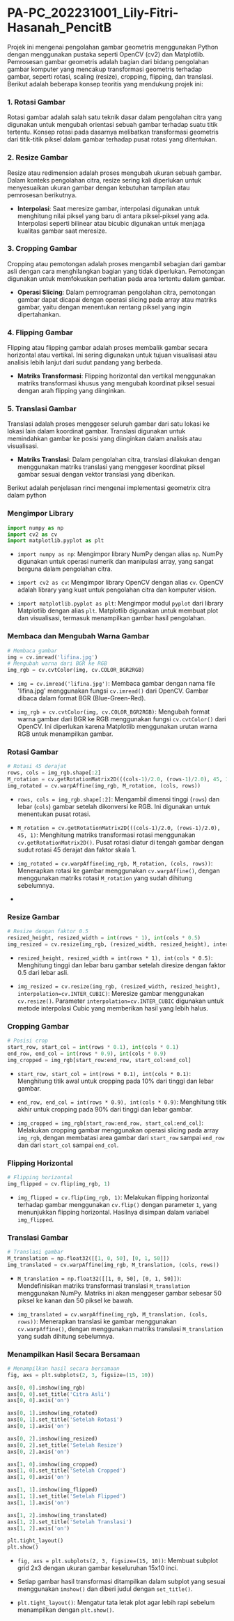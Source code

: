 # PA-PC_202231001_Lily-Fitri-Hasanah_PencitB


Projek ini mengenai pengolahan gambar geometris menggunakan Python dengan menggunakan pustaka seperti OpenCV (cv2) dan Matplotlib. Pemrosesan gambar geometris adalah bagian dari bidang pengolahan gambar komputer yang mencakup transformasi geometris terhadap gambar, seperti rotasi, scaling (resize), cropping, flipping, dan translasi. Berikut adalah beberapa konsep teoritis yang mendukung projek ini:

### 1. Rotasi Gambar

Rotasi gambar adalah salah satu teknik dasar dalam pengolahan citra yang digunakan untuk mengubah orientasi sebuah gambar terhadap suatu titik tertentu. Konsep rotasi pada dasarnya melibatkan transformasi geometris dari titik-titik piksel dalam gambar terhadap pusat rotasi yang ditentukan.

### 2. Resize Gambar

Resize atau redimension adalah proses mengubah ukuran sebuah gambar. Dalam konteks pengolahan citra, resize sering kali diperlukan untuk menyesuaikan ukuran gambar dengan kebutuhan tampilan atau pemrosesan berikutnya.

- **Interpolasi**: Saat meresize gambar, interpolasi digunakan untuk menghitung nilai piksel yang baru di antara piksel-piksel yang ada. Interpolasi seperti bilinear atau bicubic digunakan untuk menjaga kualitas gambar saat meresize.

### 3. Cropping Gambar

Cropping atau pemotongan adalah proses mengambil sebagian dari gambar asli dengan cara menghilangkan bagian yang tidak diperlukan. Pemotongan digunakan untuk memfokuskan perhatian pada area tertentu dalam gambar.

- **Operasi Slicing**: Dalam pemrograman pengolahan citra, pemotongan gambar dapat dicapai dengan operasi slicing pada array atau matriks gambar, yaitu dengan menentukan rentang piksel yang ingin dipertahankan.

### 4. Flipping Gambar

Flipping atau flipping gambar adalah proses membalik gambar secara horizontal atau vertikal. Ini sering digunakan untuk tujuan visualisasi atau analisis lebih lanjut dari sudut pandang yang berbeda.

- **Matriks Transformasi**: Flipping horizontal dan vertikal menggunakan matriks transformasi khusus yang mengubah koordinat piksel sesuai dengan arah flipping yang diinginkan.

### 5. Translasi Gambar

Translasi adalah proses menggeser seluruh gambar dari satu lokasi ke lokasi lain dalam koordinat gambar. Translasi digunakan untuk memindahkan gambar ke posisi yang diinginkan dalam analisis atau visualisasi.

- **Matriks Translasi**: Dalam pengolahan citra, translasi dilakukan dengan menggunakan matriks translasi yang menggeser koordinat piksel gambar sesuai dengan vektor translasi yang diberikan.

Berikut adalah penjelasan rinci mengenai implementasi geometrix citra dalam python 

### Mengimpor Library

```python
import numpy as np
import cv2 as cv
import matplotlib.pyplot as plt
```

- `import numpy as np`: Mengimpor library NumPy dengan alias `np`. NumPy digunakan untuk operasi numerik dan manipulasi array, yang sangat berguna dalam pengolahan citra.
  
- `import cv2 as cv`: Mengimpor library OpenCV dengan alias `cv`. OpenCV adalah library yang kuat untuk pengolahan citra dan komputer vision.
  
- `import matplotlib.pyplot as plt`: Mengimpor modul `pyplot` dari library Matplotlib dengan alias `plt`. Matplotlib digunakan untuk membuat plot dan visualisasi, termasuk menampilkan gambar hasil pengolahan.

### Membaca dan Mengubah Warna Gambar

```python
# Membaca gambar
img = cv.imread('lifina.jpg')
# Mengubah warna dari BGR ke RGB
img_rgb = cv.cvtColor(img, cv.COLOR_BGR2RGB)
```

- `img = cv.imread('lifina.jpg')`: Membaca gambar dengan nama file 'lifina.jpg' menggunakan fungsi `cv.imread()` dari OpenCV. Gambar dibaca dalam format BGR (Blue-Green-Red).
  
- `img_rgb = cv.cvtColor(img, cv.COLOR_BGR2RGB)`: Mengubah format warna gambar dari BGR ke RGB menggunakan fungsi `cv.cvtColor()` dari OpenCV. Ini diperlukan karena Matplotlib menggunakan urutan warna RGB untuk menampilkan gambar.

### Rotasi Gambar

```python
# Rotasi 45 derajat
rows, cols = img_rgb.shape[:2]
M_rotation = cv.getRotationMatrix2D(((cols-1)/2.0, (rows-1)/2.0), 45, 1)
img_rotated = cv.warpAffine(img_rgb, M_rotation, (cols, rows))
```

- `rows, cols = img_rgb.shape[:2]`: Mengambil dimensi tinggi (`rows`) dan lebar (`cols`) gambar setelah dikonversi ke RGB. Ini digunakan untuk menentukan pusat rotasi.
  
- `M_rotation = cv.getRotationMatrix2D(((cols-1)/2.0, (rows-1)/2.0), 45, 1)`: Menghitung matriks transformasi rotasi menggunakan `cv.getRotationMatrix2D()`. Pusat rotasi diatur di tengah gambar dengan sudut rotasi 45 derajat dan faktor skala 1.
  
- `img_rotated = cv.warpAffine(img_rgb, M_rotation, (cols, rows))`: Menerapkan rotasi ke gambar menggunakan `cv.warpAffine()`, dengan menggunakan matriks rotasi `M_rotation` yang sudah dihitung sebelumnya.
- 
### Resize Gambar

```python
# Resize dengan faktor 0.5
resized_height, resized_width = int(rows * 1), int(cols * 0.5)
img_resized = cv.resize(img_rgb, (resized_width, resized_height), interpolation=cv.INTER_CUBIC)
```

- `resized_height, resized_width = int(rows * 1), int(cols * 0.5)`: Menghitung tinggi dan lebar baru gambar setelah diresize dengan faktor 0.5 dari lebar asli.
  
- `img_resized = cv.resize(img_rgb, (resized_width, resized_height), interpolation=cv.INTER_CUBIC)`: Meresize gambar menggunakan `cv.resize()`. Parameter `interpolation=cv.INTER_CUBIC` digunakan untuk metode interpolasi Cubic yang memberikan hasil yang lebih halus.

### Cropping Gambar

```python
# Posisi crop
start_row, start_col = int(rows * 0.1), int(cols * 0.1)
end_row, end_col = int(rows * 0.9), int(cols * 0.9)
img_cropped = img_rgb[start_row:end_row, start_col:end_col]
```

- `start_row, start_col = int(rows * 0.1), int(cols * 0.1)`: Menghitung titik awal untuk cropping pada 10% dari tinggi dan lebar gambar.
  
- `end_row, end_col = int(rows * 0.9), int(cols * 0.9)`: Menghitung titik akhir untuk cropping pada 90% dari tinggi dan lebar gambar.
  
- `img_cropped = img_rgb[start_row:end_row, start_col:end_col]`: Melakukan cropping gambar menggunakan operasi slicing pada array `img_rgb`, dengan membatasi area gambar dari `start_row` sampai `end_row` dan dari `start_col` sampai `end_col`.

### Flipping Horizontal

```python
# Flipping horizontal
img_flipped = cv.flip(img_rgb, 1)
```

- `img_flipped = cv.flip(img_rgb, 1)`: Melakukan flipping horizontal terhadap gambar menggunakan `cv.flip()` dengan parameter `1`, yang menunjukkan flipping horizontal. Hasilnya disimpan dalam variabel `img_flipped`.

### Translasi Gambar

```python
# Translasi gambar
M_translation = np.float32([[1, 0, 50], [0, 1, 50]])
img_translated = cv.warpAffine(img_rgb, M_translation, (cols, rows))
```

- `M_translation = np.float32([[1, 0, 50], [0, 1, 50]])`: Mendefinisikan matriks transformasi translasi `M_translation` menggunakan NumPy. Matriks ini akan menggeser gambar sebesar 50 piksel ke kanan dan 50 piksel ke bawah.
  
- `img_translated = cv.warpAffine(img_rgb, M_translation, (cols, rows))`: Menerapkan translasi ke gambar menggunakan `cv.warpAffine()`, dengan menggunakan matriks translasi `M_translation` yang sudah dihitung sebelumnya.

### Menampilkan Hasil Secara Bersamaan

```python
# Menampilkan hasil secara bersamaan
fig, axs = plt.subplots(2, 3, figsize=(15, 10))

axs[0, 0].imshow(img_rgb)
axs[0, 0].set_title('Citra Asli')
axs[0, 0].axis('on')

axs[0, 1].imshow(img_rotated)
axs[0, 1].set_title('Setelah Rotasi')
axs[0, 1].axis('on')

axs[0, 2].imshow(img_resized)
axs[0, 2].set_title('Setelah Resize')
axs[0, 2].axis('on')

axs[1, 0].imshow(img_cropped)
axs[1, 0].set_title('Setelah Cropped')
axs[1, 0].axis('on')

axs[1, 1].imshow(img_flipped)
axs[1, 1].set_title('Setelah Flipped')
axs[1, 1].axis('on')

axs[1, 2].imshow(img_translated)
axs[1, 2].set_title('Setelah Translasi')
axs[1, 2].axis('on')

plt.tight_layout()
plt.show()
```

- `fig, axs = plt.subplots(2, 3, figsize=(15, 10))`: Membuat subplot grid 2x3 dengan ukuran gambar keseluruhan 15x10 inci.
  
- Setiap gambar hasil transformasi ditampilkan dalam subplot yang sesuai menggunakan `imshow()` dan diberi judul dengan `set_title()`.

- `plt.tight_layout()`: Mengatur tata letak plot agar lebih rapi sebelum menampilkan dengan `plt.show()`.
